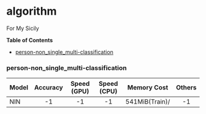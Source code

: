 # algorithm
For My Sicily



<!-- markdown-toc start - Don't edit this section. Run M-x markdown-toc-generate-toc again -->	
**Table of Contents**
- [person-non_single_multi-classification](#person-non_single_multi-classification)


<!-- markdown-toc end -->

### person-non_single_multi-classification

| Model | Accuracy | Speed (GPU) | Speed (CPU) | Memory Cost | Others 
|:-------|:-----:|:-------:|:-------:|:-------:|:-------:|
| NIN | -1 | -1 | -1 | 541MiB(Train)/ | -1 |


